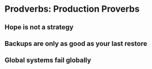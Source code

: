 # Prodverbs: Production Proverbs

## Hope is not a strategy


## Backups are only as good as your last restore


## Global systems fail globally

